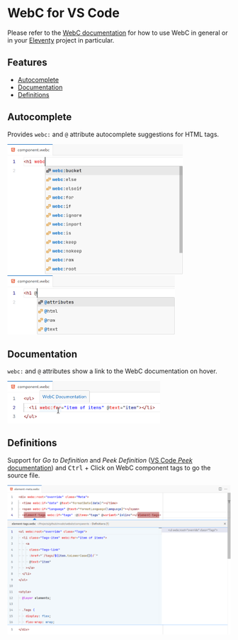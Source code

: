 # WebC for VS Code

Please refer to the [WebC documentation](https://www.11ty.dev/docs/languages/webc/) for how to use WebC in general or in your [Eleventy](https://www.11ty.dev/) project in particular.

## Features

- [Autocomplete](#autocomplete)
- [Documentation](#documentation)
- [Definitions](#definitions)

## Autocomplete

Provides `webc:` and `@` attribute autocomplete suggestions for HTML tags.

<img src="images/attribute-autocomplete-webc.webp" alt="List of autocomplete suggestions for WebC attributes." width="396">

<img src="images/attribute-autocomplete-at.webp" alt="List of autocomplete suggestions for WebC @ attributes." width="378">

## Documentation

`webc:` and `@` attributes show a link to the WebC documentation on hover.

<img src="images/documentation-links.webp" alt="Hover tooltip on a webc:for attribute showing a link to the WebC documentation." width="345">

## Definitions

Support for _Go to Definition_ and _Peek Definition_ ([VS Code _Peek_ documentation](https://code.visualstudio.com/docs/editor/editingevolved#_peek)) and <kbd>Ctrl</kbd> + Click on WebC component tags to go the source file.

<img src="images/peek-definition.webp" alt="Peek definition disclosure box for a WebC component." width="748">

